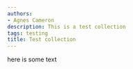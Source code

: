 ```yaml
---
authors:
- Agnes Cameron
description: This is a test collection
tags: testing
title: Test collection
---
```


here is some text
